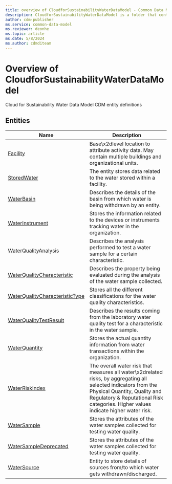 ```yaml
---
title: overview of CloudforSustainabilityWaterDataModel - Common Data Model | Microsoft Docs
description: CloudforSustainabilityWaterDataModel is a folder that contains standard entities related to the Common Data Model.
author: cdm-publisher
ms.service: common-data-model
ms.reviewer: deonhe
ms.topic: article
ms.date: 5/8/2024
ms.author: cdmditeam
---
```


# Overview of CloudforSustainabilityWaterDataModel

Cloud for Sustainability Water Data Model CDM entity definitions  

## Entities

|Name|Description|
|---|---|
|[Facility](Facility.md)|Base\x2dlevel location to attribute activity data. May contain multiple buildings and organizational units.|
|[StoredWater](StoredWater.md)|The entity stores data related to the water stored within a facility.|
|[WaterBasin](WaterBasin.md)|Describes the details of the basin from which water is being withdrawn by an entity.|
|[WaterInstrument](WaterInstrument.md)|Stores the information related to the devices or instruments tracking water in the organization.|
|[WaterQualityAnalysis](WaterQualityAnalysis.md)|Describes the analysis performed to test a water sample for a certain characteristic.|
|[WaterQualityCharacteristic](WaterQualityCharacteristic.md)|Describes the property being evaluated during the analysis of the water sample collected.|
|[WaterQualityCharacteristicType](WaterQualityCharacteristicType.md)|Stores all the different classifications for the water quality characteristics.|
|[WaterQualityTestResult](WaterQualityTestResult.md)|Describes the results coming from the laboratory water quality test for a characteristic in the water sample.|
|[WaterQuantity](WaterQuantity.md)|Stores the actual quantity information from water transactions within the organization.|
|[WaterRiskIndex](WaterRiskIndex.md)|The overall water risk that measures all water\x2drelated risks, by aggregating all selected indicators from the Physical Quantity, Quality and Regulatory & Reputational Risk categories. Higher values indicate higher water risk.|
|[WaterSample](WaterSample.md)|Stores the attributes of the water samples collected for testing water quality.|
|[WaterSampleDeprecated](WaterSampleDeprecated.md)|Stores the attributes of the water samples collected for testing water quality.|
|[WaterSource](WaterSource.md)|Entity to store details of sources from/to which water gets withdrawn/discharged.|
